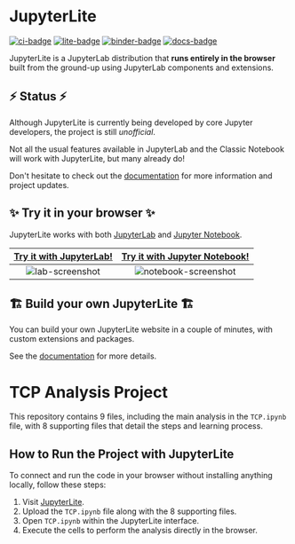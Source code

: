 # JupyterLite

[![ci-badge]][ci] [![lite-badge]][lite] [![binder-badge]][binder] [![docs-badge]][docs]

[ci-badge]: https://github.com/jupyterlite/jupyterlite/workflows/Build/badge.svg
[lite-badge]: https://jupyterlite.rtfd.io/en/latest/_static/badge.svg
[lite]: https://jupyterlite.rtfd.io/en/stable/try/lab
[ci]: https://github.com/jupyterlite/jupyterlite/actions?query=branch%3Amain
[binder-badge]: https://mybinder.org/badge_logo.svg
[binder]: https://mybinder.org/v2/gh/jupyterlite/jupyterlite/main?urlpath=lab
[docs-badge]: https://readthedocs.org/projects/jupyterlite/badge/?version=latest
[docs]: https://jupyterlite.readthedocs.io/en/stable/?badge=latest

JupyterLite is a JupyterLab distribution that **runs entirely in the browser** built
from the ground-up using JupyterLab components and extensions.

## ⚡ Status ⚡

Although JupyterLite is currently being developed by core Jupyter developers, the
project is still _unofficial_.

Not all the usual features available in JupyterLab and the Classic Notebook will work
with JupyterLite, but many already do!

Don't hesitate to check out the
[documentation](https://jupyterlite.readthedocs.io/en/stable/howto/index.html) for more
information and project updates.

## ✨ Try it in your browser ✨

JupyterLite works with both [JupyterLab](https://github.com/jupyterlab/jupyterlab) and
[Jupyter Notebook](https://github.com/jupyter/notebook).

| [Try it with JupyterLab!] | [Try it with Jupyter Notebook!] |
| :-----------------------: | :-----------------------------: |
|     ![lab-screenshot]     |     ![notebook-screenshot]      |

[try it with jupyterlab!]: https://jupyterlite.readthedocs.io/en/stable/try/lab
[lab-screenshot]:
  https://github.com/jupyterlite/jupyterlite/assets/591645/8cd26a4e-59db-4b34-bf9b-cd2e9cbc7f98
[try it with jupyter notebook!]: https://jupyterlite.readthedocs.io/en/stable/try/tree
[notebook-screenshot]:
  https://github.com/jupyterlite/jupyterlite/assets/591645/39acb251-69aa-4e2e-8768-6f33fc32b3e2

## 🏗️ Build your own JupyterLite 🏗️

You can build your own JupyterLite website in a couple of minutes, with custom
extensions and packages.

See the
[documentation](https://jupyterlite.readthedocs.io/en/stable/quickstart/deploy.html) for
more details.

# TCP Analysis Project

This repository contains 9 files, including the main analysis in the `TCP.ipynb` file, with 8 supporting files that detail the steps and learning process.

## How to Run the Project with JupyterLite

To connect and run the code in your browser without installing anything locally, follow these steps:

1. Visit [JupyterLite](https://jupyterlite.readthedocs.io/en/stable/try/lab).
2. Upload the `TCP.ipynb` file along with the 8 supporting files.
3. Open `TCP.ipynb` within the JupyterLite interface.
4. Execute the cells to perform the analysis directly in the browser.